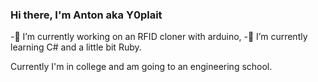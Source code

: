 ### Hi there, I'm Anton aka Y0plait

-🔭 I’m currently working on an RFID cloner with arduino,
-🌱 I’m currently learning C# and a little bit Ruby.

Currently I'm in college and am going to an engineering school.

<p align="center">
<img href="https://github-readme-stats.vercel.app/api?username=Y0plait&count_private=false&show_icons=true&hide_border=true&theme=radical"/>
